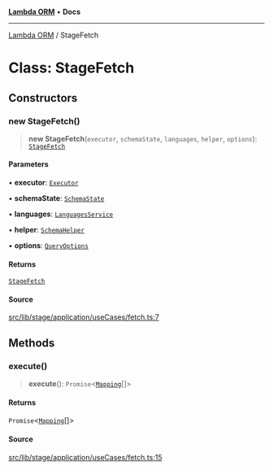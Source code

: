[**Lambda ORM**](../README.md) • **Docs**

***

[Lambda ORM](../README.md) / StageFetch

# Class: StageFetch

## Constructors

### new StageFetch()

> **new StageFetch**(`executor`, `schemaState`, `languages`, `helper`, `options`): [`StageFetch`](StageFetch.md)

#### Parameters

• **executor**: [`Executor`](../interfaces/Executor.md)

• **schemaState**: [`SchemaState`](SchemaState.md)

• **languages**: [`LanguagesService`](LanguagesService.md)

• **helper**: [`SchemaHelper`](SchemaHelper.md)

• **options**: [`QueryOptions`](../interfaces/QueryOptions.md)

#### Returns

[`StageFetch`](StageFetch.md)

#### Source

[src/lib/stage/application/useCases/fetch.ts:7](https://github.com/lambda-orm/lambdaorm/blob/8a01b53f47623b9bd9ec972811e7799ca3c023c6/src/lib/stage/application/useCases/fetch.ts#L7)

## Methods

### execute()

> **execute**(): `Promise`\<[`Mapping`](../interfaces/Mapping.md)[]\>

#### Returns

`Promise`\<[`Mapping`](../interfaces/Mapping.md)[]\>

#### Source

[src/lib/stage/application/useCases/fetch.ts:15](https://github.com/lambda-orm/lambdaorm/blob/8a01b53f47623b9bd9ec972811e7799ca3c023c6/src/lib/stage/application/useCases/fetch.ts#L15)
